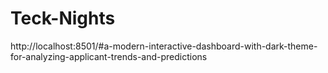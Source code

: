 # Teck-Nights

http://localhost:8501/#a-modern-interactive-dashboard-with-dark-theme-for-analyzing-applicant-trends-and-predictions
